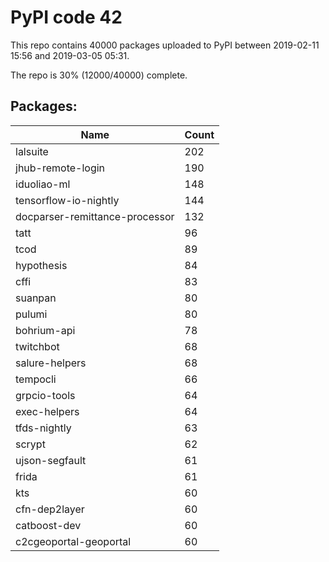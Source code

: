 # PyPI code 42

This repo contains 40000 packages uploaded to PyPI between 
2019-02-11 15:56 and 2019-03-05 05:31.

The repo is 30% (12000/40000) complete.

## Packages:

| Name  | Count |
| ----- | ----- |
| lalsuite | 202 |
| jhub-remote-login | 190 |
| iduoliao-ml | 148 |
| tensorflow-io-nightly | 144 |
| docparser-remittance-processor | 132 |
| tatt | 96 |
| tcod | 89 |
| hypothesis | 84 |
| cffi | 83 |
| suanpan | 80 |
| pulumi | 80 |
| bohrium-api | 78 |
| twitchbot | 68 |
| salure-helpers | 68 |
| tempocli | 66 |
| grpcio-tools | 64 |
| exec-helpers | 64 |
| tfds-nightly | 63 |
| scrypt | 62 |
| ujson-segfault | 61 |
| frida | 61 |
| kts | 60 |
| cfn-dep2layer | 60 |
| catboost-dev | 60 |
| c2cgeoportal-geoportal | 60 |


